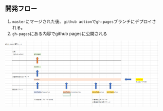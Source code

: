 ## 開発フロー

1.  `master`にマージされた後、`github action`で`gh-pages`ブランチにデプロイされる。
2. `gh-pages`にある内容でgithub pagesに公開される

![Alt text](./images/github-flow-rule-image.png)